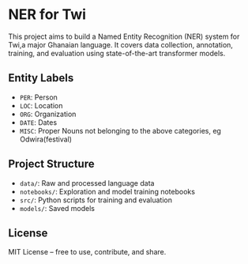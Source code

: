 # NER for Twi

This project aims to build a Named Entity Recognition (NER) system for Twi,a major Ghanaian language. It covers data collection, annotation, training, and evaluation using state-of-the-art transformer models.

## Entity Labels

- `PER`: Person
- `LOC`: Location
- `ORG`: Organization
- `DATE`: Dates
- `MISC`: Proper Nouns not belonging to the above categories, eg Odwira(festival)

## Project Structure

- `data/`: Raw and processed language data
- `notebooks/`: Exploration and model training notebooks
- `src/`: Python scripts for training and evaluation
- `models/`: Saved models

## License

MIT License – free to use, contribute, and share.
